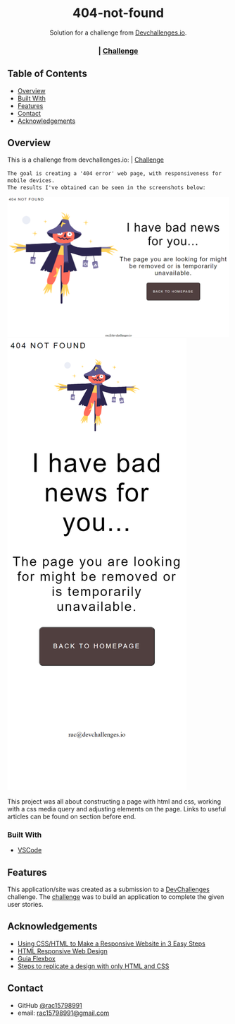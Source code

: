 <h1 align="center">404-not-found</h1>

<div align="center">
   Solution for a challenge from  <a href="http://devchallenges.io" target="_blank">Devchallenges.io</a>.
</div>

<div align="center">
  <h3>   
    <span> | </span>
    <a href="https://devchallenges.io/challenges/wBunSb7FPrIepJZAg0sY">
      Challenge
    </a>
  </h3>
</div>

## Table of Contents

- [Overview](#overview)
- [Built With](#built-with)
- [Features](#features)
- [Contact](#contact)
- [Acknowledgements](#acknowledgements)

## Overview

This is a challenge from devchallenges.io:
    <span> | </span>
     <a href="https://devchallenges.io/challenges/wBunSb7FPrIepJZAg0sY">
      Challenge
    </a>

    The goal is creating a '404 error' web page, with responsiveness for mobile devices.
    The results I've obtained can be seen in the screenshots below:

![screenshot](https://github.com/rac15798991/404-not-found/blob/update-index.html/Laptop_screenshot.png)
![screenshot](https://github.com/rac15798991/404-not-found/blob/update-index.html/Responsive_screenshot.png)



This project was all about constructing a page with html and css, working with a css media query and adjusting elements on the page. Links to useful articles can be found on section before end.

### Built With

- [VSCode](https://code.visualstudio.com)

## Features

This application/site was created as a submission to a [DevChallenges](https://devchallenges.io/challenges) challenge. The [challenge](https://devchallenges.io/challenges/wBunSb7FPrIepJZAg0sY) was to build an application to complete the given user stories.

## Acknowledgements

- [Using CSS/HTML to Make a Responsive Website in 3 Easy Steps](https://dzone.com/articles/using-csshtml-make-responsive)
- [HTML Responsive Web Design](https://www.w3schools.com/html/html_responsive.asp)
- [Guia Flexbox](https://origamid.com/projetos/flexbox-guia-completo/)
- [Steps to replicate a design with only HTML and CSS](https://devchallenges-blogs.web.app/how-to-replicate-design/)

## Contact

- GitHub [@rac15798991](https://{github.com/rac15798991})
- email: rac15798991@gmail.com